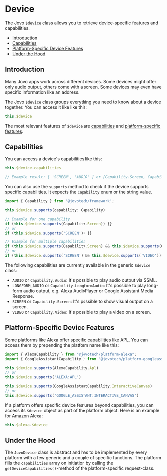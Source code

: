 # Device

The Jovo `$device` class allows you to retrieve device-specific features and capabilities.

- [Introduction](#introduction)
- [Capabilities](#capabilities)
- [Platform-Specific Device Features](#platform-specific-device-features)
- [Under the Hood](#under-the-hood)

## Introduction

Many Jovo apps work across different devices. Some devices might offer only audio output, others come with a screen. Some devices may even have specific information like an address.

The Jovo `$device` class groups everything you need to know about a device together. You can access it like like this:

```typescript
this.$device
```

The most relevant features of `$device` are [capabilities](#capabilities) and [platform-specific features](#platform-specific-device-features).


## Capabilities

You can access a device's capabilities like this:

```typescript
this.$device.capabilities

// Example result: [ 'SCREEN', 'AUDIO' ] or [Capability.Screen, Capability.Audio]
```

You can also use the `supports` method to check if the device supports specific capabilities. It expects the `Capability` enum or the string value. 

```typescript
import { Capability } from '@jovotech/framework';

this.$device.supports(capability: Capability)

// Example for one capability
if (this.$device.supports(Capability.Screen)) {}
// or 
if (this.$device.supports('SCREEN')) {}

// Example for multiple capabilities
if (this.$device.supports(Capability.Screen) && this.$device.supports(Capability.Video)) {}
// or
if (this.$device.supports('SCREEN') && this.$device.supports('VIDEO')) {}
```

The following capabilities are currently available in the generic `$device` class:

* `AUDIO` or `Capability.Audio`: It's possible to play audio output via SSML.
* `LONGFORM_AUDIO` or `Capability.LongformAudio`: It's possible to play long-form audio output, e.g. Alexa AudioPlayer or Google Assistant Media Response.
* `SCREEN` or `Capability.Screen`: It's possible to show visual output on a screen.
* `VIDEO` or `Capability.Video`: It's possible to play a video on a screen.



## Platform-Specific Device Features

Some platforms like Alexa offer specific capabilities like APL. You can access them by prepending the platform name like this:

```typescript
import { AlexaCapability } from "@jovotech/platform-alexa";
import { GoogleAssistantCapability } from "@jovotech/platform-googleassistant";

this.$device.supports(AlexaCapability.Apl)
// or
this.$device.supports('ALEXA:APL')

this.$device.supports(GoogleAssistantCapability.InteractiveCanvas)
// or
this.$device.supports('GOOGLE_ASSISTANT:INTERACTIVE_CANVAS')


```




If a platform offers specific device features beyond capabilities, you can access its `$device` object as part of the platform object. Here is an example for Amazon Alexa:

```typescript
this.$alexa.$device
```




## Under the Hood

The `JovoDevice` class is abstract and has to be implemented by every platform with a few generic and a couple of specific functions. The platform fills the `capabilities` array on initiation by calling the `getDeviceCapabilities()`-method of the platform-specific request-class.
